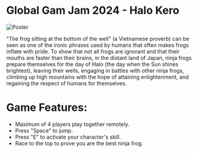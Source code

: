 # Global Gam Jam 2024 - Halo Kero

![Poster](Poster/Poster.png)

"The frog sitting at the bottom of the well" (a Vietnamese proverb) can be seen as one of the ironic phrases used by humans that often makes frogs inflate with pride. To show that not all frogs are ignorant and that their mouths are faster than their brains, in the distant land of Japan, ninja frogs prepare themselves for the day of Halo (the day when the Sun shines brightest), leaving their wells, engaging in battles with other ninja frogs, climbing up high mountains with the hope of attaining enlightenment, and regaining the respect of humans for themselves.

# Game Features:
- Maximum of 4 players play together remotely.
- Press "Space" to jump.
- Press "E" to activate your character's skill.
- Race to the top to prove you are the best ninja frog.
